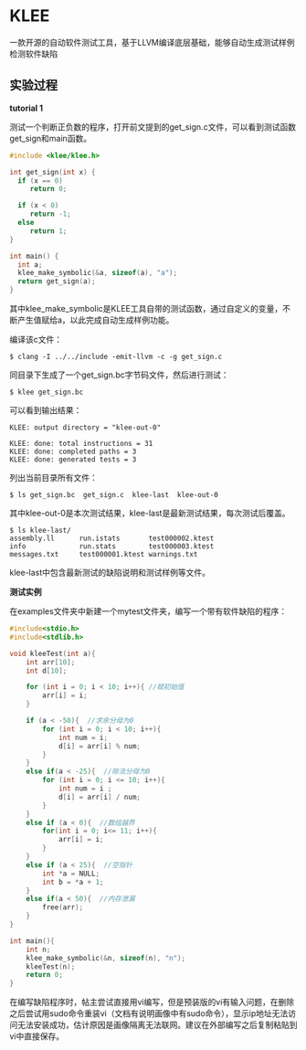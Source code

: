 # KLEE

一款开源的自动软件测试工具，基于LLVM编译底层基础，能够自动生成测试样例检测软件缺陷

## 实验过程

**tutorial 1**

测试一个判断正负数的程序，打开前文提到的get_sign.c文件，可以看到测试函数get_sign和main函数。

```c++
#include <klee/klee.h>

int get_sign(int x) {
  if (x == 0)
     return 0;

  if (x < 0)
     return -1;
  else 
     return 1;
} 

int main() {
  int a;
  klee_make_symbolic(&a, sizeof(a), "a");
  return get_sign(a);
} 
```


其中klee_make_symbolic是KLEE工具自带的测试函数，通过自定义的变量，不断产生值赋给a，以此完成自动生成样例功能。

编译该c文件：

```shell
$ clang -I ../../include -emit-llvm -c -g get_sign.c
```

同目录下生成了一个get_sign.bc字节码文件，然后进行测试：

```shell
$ klee get_sign.bc
```

可以看到输出结果：

```
KLEE: output directory = "klee-out-0"

KLEE: done: total instructions = 31
KLEE: done: completed paths = 3
KLEE: done: generated tests = 3
```

列出当前目录所有文件：

```shell
$ ls get_sign.bc  get_sign.c  klee-last  klee-out-0
```

其中klee-out-0是本次测试结果，klee-last是最新测试结果，每次测试后覆盖。

```shell
$ ls klee-last/
assembly.ll      run.istats       test000002.ktest
info             run.stats        test000003.ktest
messages.txt     test000001.ktest warnings.txt
```

klee-last中包含最新测试的缺陷说明和测试样例等文件。

**测试实例**

在examples文件夹中新建一个mytest文件夹，编写一个带有软件缺陷的程序：

```c++
#include<stdio.h>
#include<stdlib.h>

void kleeTest(int a){
	int arr[10];
	int d[10];

	for (int i = 0; i < 10; i++){ //赋初始值
		arr[i] = i;
	}

	if (a < -50){  //求余分母为0
		for (int i = 0; i < 10; i++){
			int num = i;
			d[i] = arr[i] % num;
		}
	}
	else if(a < -25){  //除法分母为0
		for (int i = 0; i <= 10; i++){
			int num = i ;
			d[i] = arr[i] / num;
		}
	}
	else if (a < 0){  //数组越界
		for(int i = 0; i<= 11; i++){
			arr[i] = i;
		}
	}
	else if (a < 25){  //空指针
		int *a = NULL;
		int b = *a + 1;
	}
	else if(a < 50){  //内存泄漏
		free(arr);
	}
}

int main(){
	int n;
	klee_make_symbolic(&n, sizeof(n), "n");
	kleeTest(n);
	return 0;
}
```
在编写缺陷程序时，帖主尝试直接用vi编写，但是预装版的vi有输入问题，在删除之后尝试用sudo命令重装vi（文档有说明画像中有sudo命令），显示ip地址无法访问无法安装成功，估计原因是画像隔离无法联网。建议在外部编写之后复制粘贴到vi中直接保存。
